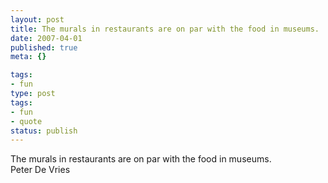 ```yaml
---
layout: post
title: The murals in restaurants are on par with the food in museums.
date: 2007-04-01
published: true
meta: {}

tags:
- fun
type: post
tags:
- fun
- quote
status: publish
---
```

The murals in restaurants are on par with the food in museums.<br />Peter De Vries
